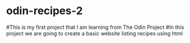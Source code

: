 # odin-recipes-2
#This is my first project that I am learning from The Odin Project
#In this project we are going to create a basic website listing recipes using html
